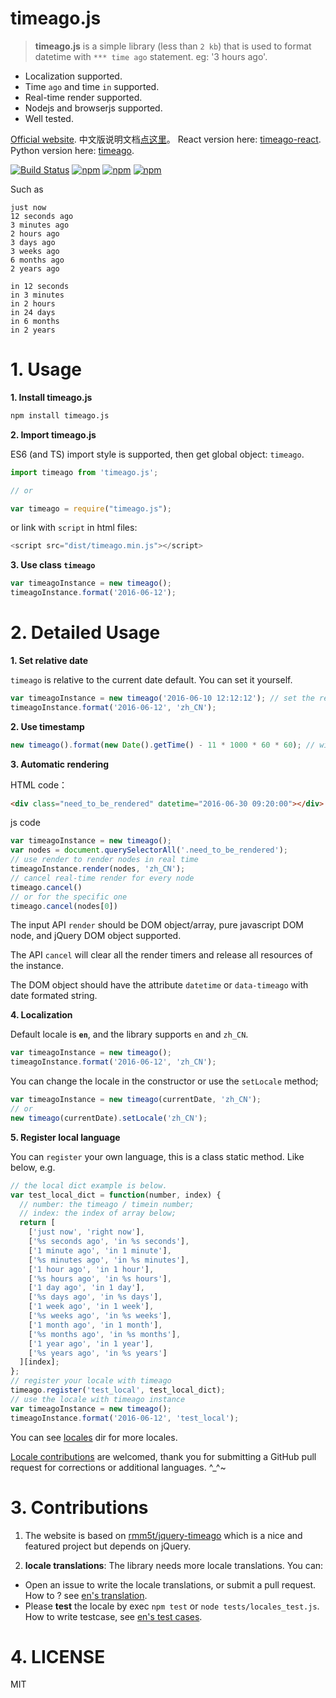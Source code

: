 # timeago.js

> **timeago.js** is a simple library (less than `2 kb`) that is used to format datetime with `*** time ago` statement. eg: '3 hours ago'.

 - Localization supported.
 - Time `ago` and time `in` supported.
 - Real-time render supported.
 - Nodejs and browserjs supported.
 - Well tested.

[Official website](http://timeago.org/). 中文版说明文档[点这里](README_zh.md)。 React version here: [timeago-react](https://github.com/hustcc/timeago-react). Python version here: [timeago](https://github.com/hustcc/timeago).

[![Build Status](https://travis-ci.org/hustcc/timeago.js.svg?branch=master)](https://travis-ci.org/hustcc/timeago.js) [![npm](https://img.shields.io/npm/v/timeago.js.svg?style=flat-square)](https://www.npmjs.com/package/timeago.js) [![npm](https://img.shields.io/npm/dt/timeago.js.svg?style=flat-square)](https://www.npmjs.com/package/timeago.js) [![npm](https://img.shields.io/npm/l/timeago.js.svg?style=flat-square)](https://www.npmjs.com/package/timeago.js)

Such as

```
just now
12 seconds ago
3 minutes ago
2 hours ago
3 days ago
3 weeks ago
6 months ago
2 years ago

in 12 seconds
in 3 minutes
in 2 hours
in 24 days
in 6 months
in 2 years
```


# 1. Usage

**1. Install timeago.js**

```sh
npm install timeago.js
```

**2. Import timeago.js**


ES6 (and TS) import style is supported, then get global object: `timeago`.

```js
import timeago from 'timeago.js';

// or

var timeago = require("timeago.js");
```

or link with `script` in html files:

```js
<script src="dist/timeago.min.js"></script>
```

**3. Use class `timeago`**

```js
var timeagoInstance = new timeago();
timeagoInstance.format('2016-06-12');
```


# 2. Detailed Usage

**1. Set relative date**

`timeago` is relative to the current date default. You can set it yourself.

```js
var timeagoInstance = new timeago('2016-06-10 12:12:12'); // set the relative date here.
timeagoInstance.format('2016-06-12', 'zh_CN');
```

**2. Use timestamp**

```js
new timeago().format(new Date().getTime() - 11 * 1000 * 60 * 60); // will get '11 hours ago'
```

**3. Automatic rendering**

HTML code：
```html
<div class="need_to_be_rendered" datetime="2016-06-30 09:20:00"></div>
```
js code
```js
var timeagoInstance = new timeago();
var nodes = document.querySelectorAll('.need_to_be_rendered');
// use render to render nodes in real time
timeagoInstance.render(nodes, 'zh_CN');
// cancel real-time render for every node
timeago.cancel()
// or for the specific one
timeago.cancel(nodes[0])
```

The input API `render` should be DOM object/array, pure javascript DOM node, and jQuery DOM object supported.

The API `cancel` will clear all the render timers and release all resources of the instance.

The DOM object should have the attribute `datetime` or `data-timeago` with date formated string.

**4. Localization**

Default locale is **`en`**, and the library supports `en` and `zh_CN`.

```js
var timeagoInstance = new timeago();
timeagoInstance.format('2016-06-12', 'zh_CN');
```

You can change the locale in the constructor or use the `setLocale` method;

```js
var timeagoInstance = new timeago(currentDate, 'zh_CN');
// or
new timeago(currentDate).setLocale('zh_CN');
```

**5. Register local language**

You can `register` your own language, this is a class static method. Like below, e.g.

```js
// the local dict example is below.
var test_local_dict = function(number, index) {
  // number: the timeago / timein number;
  // index: the index of array below;
  return [
    ['just now', 'right now'],
    ['%s seconds ago', 'in %s seconds'],
    ['1 minute ago', 'in 1 minute'],
    ['%s minutes ago', 'in %s minutes'],
    ['1 hour ago', 'in 1 hour'],
    ['%s hours ago', 'in %s hours'],
    ['1 day ago', 'in 1 day'],
    ['%s days ago', 'in %s days'],
    ['1 week ago', 'in 1 week'],
    ['%s weeks ago', 'in %s weeks'],
    ['1 month ago', 'in 1 month'],
    ['%s months ago', 'in %s months'],
    ['1 year ago', 'in 1 year'],
    ['%s years ago', 'in %s years']
  ][index];
};
// register your locale with timeago
timeago.register('test_local', test_local_dict);
// use the locale with timeago instance 
var timeagoInstance = new timeago();
timeagoInstance.format('2016-06-12', 'test_local');
```

You can see [locales](locales) dir for more locales. 

[Locale contributions](#3-contributions) are welcomed, thank you for submitting a GitHub pull request for corrections or additional languages. ^_^~


# 3. Contributions

1. The website is based on [rmm5t/jquery-timeago](https://github.com/rmm5t/jquery-timeago) which is a nice and featured project but depends on jQuery.

2. **locale translations**: The library needs more locale translations. You can:

 - Open an issue to write the locale translations, or submit a pull request. How to ? see [en's translation](locales/en.js). 
 - Please **test** the locale by exec `npm test` or `node tests/locales_test.js`. How to write testcase, see [en's test cases](tests/locales/en.js).


# 4. LICENSE

MIT
